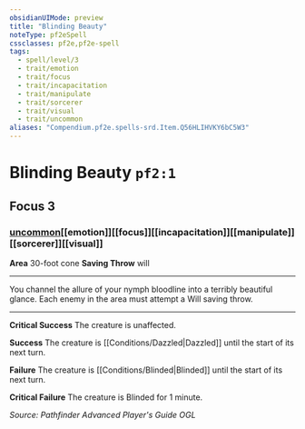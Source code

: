 ```yaml
---
obsidianUIMode: preview
title: "Blinding Beauty"
noteType: pf2eSpell
cssclasses: pf2e,pf2e-spell
tags:
  - spell/level/3
  - trait/emotion
  - trait/focus
  - trait/incapacitation
  - trait/manipulate
  - trait/sorcerer
  - trait/visual
  - trait/uncommon
aliases: "Compendium.pf2e.spells-srd.Item.Q56HLIHVKY6bC5W3" 
---
```

# Blinding Beauty  `pf2:1`  
## Focus 3
### [uncommon](uncommon "Uncommon Rarity Trait")[[emotion]][[focus]][[incapacitation]][[manipulate]][[sorcerer]][[visual]]

**Area** 30-foot cone
**Saving Throw**  will
* * * 
You channel the allure of your nymph bloodline into a terribly beautiful glance. Each enemy in the area must attempt a Will saving throw.

* * *

**Critical Success** The creature is unaffected.

**Success** The creature is [[Conditions/Dazzled|Dazzled]] until the start of its next turn.

**Failure** The creature is [[Conditions/Blinded|Blinded]] until the start of its next turn.

**Critical Failure** The creature is Blinded for 1 minute.

*Source: Pathfinder Advanced Player's Guide*
*OGL*